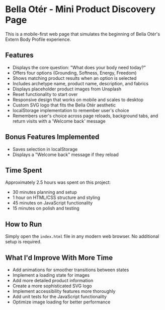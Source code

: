 # Bella Otér - Mini Product Discovery Page

This is a mobile-first web page that simulates the beginning of Bella Otér's Extern Body Profile experience.

## Features
- Displays the core question: "What does your body need today?"
- Offers four options (Grounding, Softness, Energy, Freedom)
- Shows matching product results when an option is selected
- Includes archetype name, product name, description, and fabrics
- Displays placeholder product images from Unsplash
- Reset functionality to start over
- Responsive design that works on mobile and scales to desktop
- Custom SVG logo that fits the Bella Otér aesthetic
- localStorage implementation to remember user's choice
- Remembers user's choice across page reloads, background tabs, and return visits with a 'Welcome back' message

## Bonus Features Implemented
- Saves selection in localStorage
- Displays a "Welcome back" message if they reload

## Time Spent
Approximately 2.5 hours was spent on this project:
- 30 minutes planning and setup
- 1 hour on HTML/CSS structure and styling
- 45 minutes on JavaScript functionality
- 15 minutes on polish and testing

## How to Run
Simply open the `index.html` file in any modern web browser. No additional setup is required.

## What I'd Improve With More Time
- Add animations for smoother transitions between states
- Implement a loading state for images
- Add more detailed product information
- Create a more sophisticated SVG logo
- Implement accessibility features more thoroughly
- Add unit tests for the JavaScript functionality
- Optimize image loading for better performance
